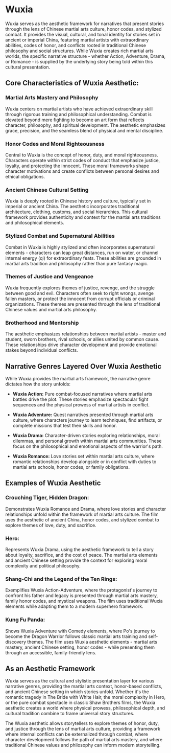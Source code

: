 # Wuxia

Wuxia serves as the aesthetic framework for narratives that present stories through the lens of Chinese martial arts culture, honor codes, and stylized combat. It provides the visual, cultural, and tonal identity for stories set in ancient or imperial China, featuring martial artists with extraordinary abilities, codes of honor, and conflicts rooted in traditional Chinese philosophy and social structures. While Wuxia creates rich martial arts worlds, the specific narrative structure - whether Action, Adventure, Drama, or Romance - is supplied by the underlying story being told within this cultural presentation.

## Core Characteristics of Wuxia Aesthetic:

### Martial Arts Mastery and Philosophy

Wuxia centers on martial artists who have achieved extraordinary skill through rigorous training and philosophical understanding. Combat is elevated beyond mere fighting to become an art form that reflects character, philosophy, and spiritual development. The aesthetic emphasizes grace, precision, and the seamless blend of physical and mental discipline.

### Honor Codes and Moral Righteousness

Central to Wuxia is the concept of honor, duty, and moral righteousness. Characters operate within strict codes of conduct that emphasize justice, loyalty, and protecting the innocent. These moral frameworks shape character motivations and create conflicts between personal desires and ethical obligations.

### Ancient Chinese Cultural Setting

Wuxia is deeply rooted in Chinese history and culture, typically set in imperial or ancient China. The aesthetic incorporates traditional architecture, clothing, customs, and social hierarchies. This cultural framework provides authenticity and context for the martial arts traditions and philosophical elements.

### Stylized Combat and Supernatural Abilities

Combat in Wuxia is highly stylized and often incorporates supernatural elements - characters can leap great distances, run on water, or channel internal energy (qi) for extraordinary feats. These abilities are grounded in martial arts tradition and philosophy rather than pure fantasy magic.

### Themes of Justice and Vengeance

Wuxia frequently explores themes of justice, revenge, and the struggle between good and evil. Characters often seek to right wrongs, avenge fallen masters, or protect the innocent from corrupt officials or criminal organizations. These themes are presented through the lens of traditional Chinese values and martial arts philosophy.

### Brotherhood and Mentorship

The aesthetic emphasizes relationships between martial artists - master and student, sworn brothers, rival schools, or allies united by common cause. These relationships drive character development and provide emotional stakes beyond individual conflicts.

## Narrative Genres Layered Over Wuxia Aesthetic

While Wuxia provides the martial arts framework, the narrative genre dictates how the story unfolds:

- **Wuxia Action:** Pure combat-focused narratives where martial arts battles drive the plot. These stories emphasize spectacular fight sequences and the physical prowess of martial artists in conflict.

- **Wuxia Adventure:** Quest narratives presented through martial arts culture, where characters journey to learn techniques, find artifacts, or complete missions that test their skills and honor.

- **Wuxia Drama:** Character-driven stories exploring relationships, moral dilemmas, and personal growth within martial arts communities. These focus on the philosophical and emotional aspects of the warrior's path.

- **Wuxia Romance:** Love stories set within martial arts culture, where romantic relationships develop alongside or in conflict with duties to martial arts schools, honor codes, or family obligations.

## Examples of Wuxia Aesthetic

### Crouching Tiger, Hidden Dragon:

Demonstrates Wuxia Romance and Drama, where love stories and character relationships unfold within the framework of martial arts culture. The film uses the aesthetic of ancient China, honor codes, and stylized combat to explore themes of love, duty, and sacrifice.

### Hero:

Represents Wuxia Drama, using the aesthetic framework to tell a story about loyalty, sacrifice, and the cost of peace. The martial arts elements and ancient Chinese setting provide the context for exploring moral complexity and political philosophy.

### Shang-Chi and the Legend of the Ten Rings:

Exemplifies Wuxia Action-Adventure, where the protagonist's journey to confront his father and legacy is presented through martial arts mastery, family honor codes, and mystical weapons. The film uses traditional Wuxia elements while adapting them to a modern superhero framework.

### Kung Fu Panda:

Shows Wuxia Adventure with Comedy elements, where Po's journey to become the Dragon Warrior follows classic martial arts training and self-discovery themes. The film uses Wuxia aesthetic elements - martial arts mastery, ancient Chinese setting, honor codes - while presenting them through an accessible, family-friendly lens.

## As an Aesthetic Framework

Wuxia serves as the cultural and stylistic presentation layer for various narrative genres, providing the martial arts context, honor-based conflicts, and ancient Chinese setting in which stories unfold. Whether it's the romantic tragedy in The Bride with White Hair, the moral complexity in Hero, or the pure combat spectacle in classic Shaw Brothers films, the Wuxia aesthetic creates a world where physical prowess, philosophical depth, and cultural tradition combine to frame universal story structures.

The Wuxia aesthetic allows storytellers to explore themes of honor, duty, and justice through the lens of martial arts culture, providing a framework where internal conflicts can be externalized through combat, where character development follows the path of martial arts mastery, and where traditional Chinese values and philosophy can inform modern storytelling.
